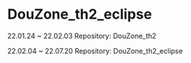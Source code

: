 # DouZone_th2_eclipse

22.01.24 ~ 22.02.03 Repository: DouZone_th2 

22.02.04 ~ 22.07.20 Repository: DouZone_th2_eclipse
